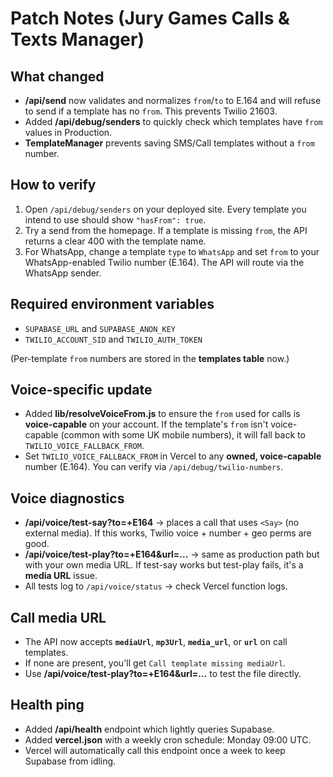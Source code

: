 # Patch Notes (Jury Games Calls & Texts Manager)

## What changed
- **/api/send** now validates and normalizes `from`/`to` to E.164 and will refuse to send if a template has no `from`. This prevents Twilio 21603.
- Added **/api/debug/senders** to quickly check which templates have `from` values in Production.
- **TemplateManager** prevents saving SMS/Call templates without a `from` number.

## How to verify
1. Open `/api/debug/senders` on your deployed site. Every template you intend to use should show `"hasFrom": true`.
2. Try a send from the homepage. If a template is missing `from`, the API returns a clear 400 with the template name.
3. For WhatsApp, change a template `type` to `WhatsApp` and set `from` to your WhatsApp-enabled Twilio number (E.164). The API will route via the WhatsApp sender.

## Required environment variables
- `SUPABASE_URL` and `SUPABASE_ANON_KEY`
- `TWILIO_ACCOUNT_SID` and `TWILIO_AUTH_TOKEN`

(Per-template `from` numbers are stored in the **templates table** now.)


## Voice-specific update
- Added **lib/resolveVoiceFrom.js** to ensure the `from` used for calls is **voice-capable** on your account. If the template's `from` isn't voice-capable (common with some UK mobile numbers), it will fall back to `TWILIO_VOICE_FALLBACK_FROM`.
- Set `TWILIO_VOICE_FALLBACK_FROM` in Vercel to any **owned, voice-capable** number (E.164). You can verify via `/api/debug/twilio-numbers`.



## Voice diagnostics
- **/api/voice/test-say?to=+E164** → places a call that uses `<Say>` (no external media). If this works, Twilio voice + number + geo perms are good.
- **/api/voice/test-play?to=+E164&url=...** → same as production path but with your own media URL. If test-say works but test-play fails, it's a **media URL** issue.
- All tests log to `/api/voice/status` → check Vercel function logs.



## Call media URL
- The API now accepts **`mediaUrl`**, **`mp3Url`**, **`media_url`**, or **`url`** on call templates.
- If none are present, you'll get `Call template missing mediaUrl`.
- Use **/api/voice/test-play?to=+E164&url=...** to test the file directly.


## Health ping
- Added **/api/health** endpoint which lightly queries Supabase.
- Added **vercel.json** with a weekly cron schedule: Monday 09:00 UTC.
- Vercel will automatically call this endpoint once a week to keep Supabase from idling.
